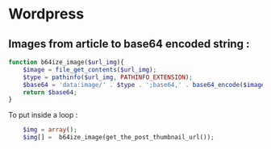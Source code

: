 # Wordpress

## Images from article to base64 encoded string : 
```php
function b64ize_image($url_img){
	$image = file_get_contents($url_img);
	$type = pathinfo($url_img, PATHINFO_EXTENSION);
	$base64 = 'data:image/' . $type . ';base64,' . base64_encode($image);
	return $base64;
}
```


To put inside a loop : 

```php
    $img = array();
	$img[] =  b64ize_image(get_the_post_thumbnail_url());
```




